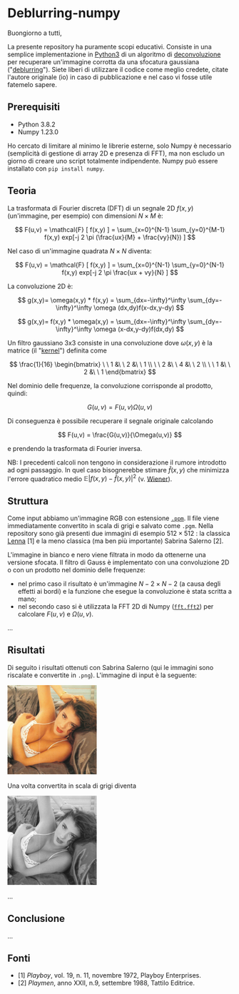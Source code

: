 # Deblurring-numpy

Buongiorno a tutti,

La presente repository ha puramente scopi educativi. Consiste in una semplice implementazione in [Python3](https://www.python.org/) di un algoritmo di [deconvoluzione](https://en.wikipedia.org/wiki/Deconvolution) per recuperare un'immagine corrotta da una sfocatura gaussiana ("[deblurring](https://en.wikipedia.org/wiki/Deblurring)"). Siete liberi di utilizzare il codice come meglio credete, citate l'autore originale (io) in caso di pubblicazione e nel caso vi fosse utile fatemelo sapere.

## Prerequisiti
- Python 3.8.2
- Numpy 1.23.0


Ho cercato di limitare al minimo le librerie esterne, solo Numpy è necessario (semplicità di gestione di array 2D e presenza di FFT), ma non escludo un giorno di creare uno script totalmente indipendente. Numpy può essere installato con `pip install numpy`.

## Teoria
La trasformata di Fourier discreta (DFT) di un segnale 2D $f(x,y)$ (un'immagine, per esempio) con dimensioni $N \times M$ è:

$$ F(u,v) = \mathcal{F} [ f(x,y) ] = \sum_{x=0}^{N-1} \sum_{y=0}^{M-1} f(x,y) exp[-j 2 \pi (\frac{ux}{M} + \frac{vy}{N}) ] $$

Nel caso di un'immagine quadrata $N \times N$ diventa:

$$ F(u,v) = \mathcal{F} [ f(x,y) ] = \sum_{x=0}^{N-1} \sum_{y=0}^{N-1} f(x,y) exp[-j 2 \pi \frac{ux + vy}{N} ] $$

La convoluzione 2D è:

$$ g(x,y)= \omega(x,y) * f(x,y) = \sum_{dx=-\infty}^\infty \sum_{dy=-\infty}^\infty \omega (dx,dy)f(x-dx,y-dy) $$

$$ g(x,y)= f(x,y) * \omega(x,y) = \sum_{dx=-\infty}^\infty \sum_{dy=-\infty}^\infty \omega (x-dx,y-dy)f(dx,dy) $$

Un filtro gaussiano 3x3 consiste in una convoluzione dove $\omega(x,y)$ è la matrice (il "[kernel](https://en.wikipedia.org/wiki/Kernel_(image_processing))") definita come

$$
\frac{1}{16}
\begin{bmatrix}
\ \ 1 &\ \  2 &\ \  1 \\
\ \ 2 &\ \  4 &\ \  2 \\
\ \ 1 &\ \  2 &\ \  1
\end{bmatrix}
$$

Nel dominio delle frequenze, la convoluzione corrisponde al prodotto, quindi:

$$ G(u,v) = F(u,v) \Omega(u,v) $$

Di conseguenza è possibile recuperare il segnale originale calcolando

$$ F(u,v) = \frac{G(u,v)}{\Omega(u,v)} $$

e prendendo la trasformata di Fourier inversa. 

NB: I precedenti calcoli non tengono in considerazione il rumore introdotto ad ogni passaggio. In quel caso bisognerebbe stimare  $\hat{f}(x,y)$ che minimizza l'errore quadratico medio $\mathbb{E} \left| f(x,y) - \hat{f}(x,y) \right|^2$ (v. [Wiener](https://en.wikipedia.org/wiki/Wiener_deconvolution)).

## Struttura 
Come input abbiamo un'immagine RGB con estensione [`.ppm`](https://en.wikipedia.org/wiki/Netpbm). Il file viene immediatamente convertito in scala di grigi e salvato come `.pgm`. Nella repository sono già presenti due immagini di esempio $512 \times 512$ : la classica [Lenna](https://en.wikipedia.org/wiki/Lenna) [1] e la meno classica (ma ben più importante) Sabrina Salerno [2].

L'immagine in bianco e nero viene filtrata in modo da ottenerne una versione sfocata. Il filtro di Gauss è implementato con una convoluzione 2D o con un prodotto nel dominio delle frequenze:
- nel primo caso il risultato è un'immagine $N-2 \times N-2$ (a causa degli effetti ai bordi) e la funzione che esegue la convoluzione è stata scritta a mano;
- nel secondo caso si è utilizzata la FFT 2D di Numpy ([`fft.fft2`](https://numpy.org/doc/stable/reference/generated/numpy.fft.fft2.html)) per calcolare $F(u,v)$ e $\Omega(u,v)$.

...

## Risultati
Di seguito i risultati ottenuti con Sabrina Salerno (qui le immagini sono riscalate e convertite in `.png`). L'immagine di input è la seguente:

[<img src="https://raw.githubusercontent.com/ClaudioMartino/Deblurring-numpy/main/docs/images/sabrina.png" width="200">](docs/images/sabrina.png)

Una volta convertita in scala di grigi diventa

[<img src="https://raw.githubusercontent.com/ClaudioMartino/Deblurring-numpy/main/docs/images/sabrina_gray.png" width="200">](docs/images/sabrina_gray.png)

...

## Conclusione 
...

## Fonti
- [1] *Playboy*, vol. 19, n. 11, novembre 1972, Playboy Enterprises.
- [2] *Playmen*, anno XXII, n.9, settembre 1988, Tattilo Editrice.
